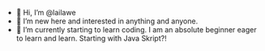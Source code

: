 - 👋 Hi, I’m @lailawe
- 👀 I’m new here and interested in anything and anyone. 
- 🌱 I’m currently starting to learn coding. I am an absolute beginner eager to learn and learn. Starting with Java Skript?!

<!---
lailawe/lailawe is a ✨ special ✨ repository because its `README.md` (this file) appears on your GitHub profile.
You can click the Preview link to take a look at your changes.
--->
